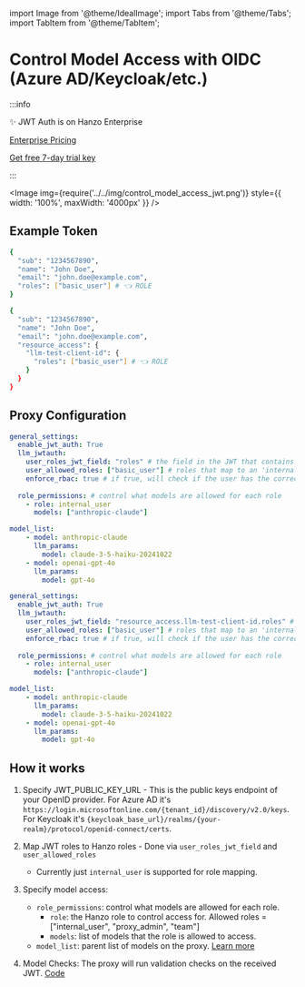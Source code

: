 import Image from '@theme/IdealImage';
import Tabs from '@theme/Tabs';
import TabItem from '@theme/TabItem';

# Control Model Access with OIDC (Azure AD/Keycloak/etc.)

:::info

✨ JWT Auth is on Hanzo Enterprise

[Enterprise Pricing](https://www.llm.ai/#pricing)

[Get free 7-day trial key](https://www.llm.ai/#trial)

:::

<Image img={require('../../img/control_model_access_jwt.png')} style={{ width: '100%', maxWidth: '4000px' }} />

## Example Token 

<Tabs>
<TabItem value="Azure AD">

```bash
{
  "sub": "1234567890",
  "name": "John Doe",
  "email": "john.doe@example.com",
  "roles": ["basic_user"] # 👈 ROLE
}
```
</TabItem>
<TabItem value="Keycloak">

```bash
{
  "sub": "1234567890",
  "name": "John Doe",
  "email": "john.doe@example.com",
  "resource_access": {
    "llm-test-client-id": {
      "roles": ["basic_user"] # 👈 ROLE
    }
  }
}
```
</TabItem>
</Tabs>

## Proxy Configuration

<Tabs>
<TabItem value="Azure AD">

```yaml
general_settings:
  enable_jwt_auth: True 
  llm_jwtauth:
    user_roles_jwt_field: "roles" # the field in the JWT that contains the roles 
    user_allowed_roles: ["basic_user"] # roles that map to an 'internal_user' role on Hanzo 
    enforce_rbac: true # if true, will check if the user has the correct role to access the model
  
  role_permissions: # control what models are allowed for each role
    - role: internal_user
      models: ["anthropic-claude"]

model_list:
    - model: anthropic-claude
      llm_params:
        model: claude-3-5-haiku-20241022
    - model: openai-gpt-4o
      llm_params:
        model: gpt-4o
```

</TabItem>
<TabItem value="Keycloak">

```yaml
general_settings:
  enable_jwt_auth: True 
  llm_jwtauth:
    user_roles_jwt_field: "resource_access.llm-test-client-id.roles" # the field in the JWT that contains the roles
    user_allowed_roles: ["basic_user"] # roles that map to an 'internal_user' role on Hanzo 
    enforce_rbac: true # if true, will check if the user has the correct role to access the model
  
  role_permissions: # control what models are allowed for each role
    - role: internal_user
      models: ["anthropic-claude"]

model_list:
    - model: anthropic-claude
      llm_params:
        model: claude-3-5-haiku-20241022
    - model: openai-gpt-4o
      llm_params:
        model: gpt-4o
```

</TabItem>
</Tabs>


## How it works

1. Specify JWT_PUBLIC_KEY_URL - This is the public keys endpoint of your OpenID provider. For Azure AD it's `https://login.microsoftonline.com/{tenant_id}/discovery/v2.0/keys`. For Keycloak it's `{keycloak_base_url}/realms/{your-realm}/protocol/openid-connect/certs`.

1. Map JWT roles to Hanzo roles - Done via `user_roles_jwt_field` and `user_allowed_roles`
    -  Currently just `internal_user` is supported for role mapping. 
2. Specify model access: 
    - `role_permissions`: control what models are allowed for each role. 
        - `role`: the Hanzo role to control access for. Allowed roles = ["internal_user", "proxy_admin", "team"]
        - `models`: list of models that the role is allowed to access. 
    - `model_list`: parent list of models on the proxy. [Learn more](./configs.md#llm-configs-model_list)

3. Model Checks: The proxy will run validation checks on the received JWT. [Code](https://github.com/BerriAI/llm/blob/3a4f5b23b5025b87b6d969f2485cc9bc741f9ba6/llm/proxy/auth/user_api_key_auth.py#L284)
